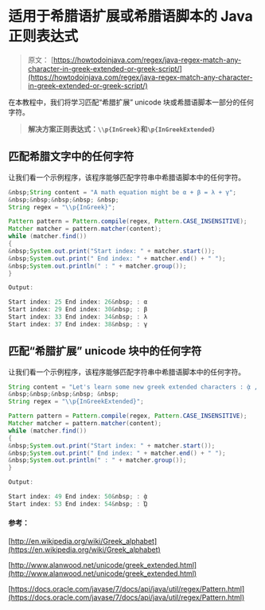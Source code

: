 # 适用于希腊语扩展或希腊语脚本的 Java 正则表达式

> 原文： [https://howtodoinjava.com/regex/java-regex-match-any-character-in-greek-extended-or-greek-script/](https://howtodoinjava.com/regex/java-regex-match-any-character-in-greek-extended-or-greek-script/)

在本教程中，我们将学习匹配“希腊扩展” unicode 块或希腊语脚本一部分的任何字符。

> **解决方案正则表达式：`\\p{InGreek}`和`\p{InGreekExtended}`**

## 匹配希腊文字中的任何字符

让我们看一个示例程序，该程序能够匹配字符串中希腊语脚本中的任何字符。

```java
&nbsp;String content = "A math equation might be α + β = λ + γ";
&nbsp;&nbsp;&nbsp;&nbsp; &nbsp;
String regex = "\\p{InGreek}";

Pattern pattern = Pattern.compile(regex, Pattern.CASE_INSENSITIVE);
Matcher matcher = pattern.matcher(content);
while (matcher.find())
{
&nbsp;System.out.print("Start index: " + matcher.start());
&nbsp;System.out.print(" End index: " + matcher.end() + " ");
&nbsp;System.out.println(" : " + matcher.group());
}

Output:

Start index: 25 End index: 26&nbsp; : α
Start index: 29 End index: 30&nbsp; : β
Start index: 33 End index: 34&nbsp; : λ
Start index: 37 End index: 38&nbsp; : γ

```

## 匹配“希腊扩展” unicode 块中的任何字符

让我们看一个示例程序，该程序能够匹配字符串中希腊语脚本中的任何字符。

```java
String content = "Let's learn some new greek extended characters : ᾲ , ᾨ etc.";
&nbsp;&nbsp;&nbsp;&nbsp; &nbsp;
String regex = "\\p{InGreekExtended}";

Pattern pattern = Pattern.compile(regex, Pattern.CASE_INSENSITIVE);
Matcher matcher = pattern.matcher(content);
while (matcher.find())
{
&nbsp;System.out.print("Start index: " + matcher.start());
&nbsp;System.out.print(" End index: " + matcher.end() + " ");
&nbsp;System.out.println(" : " + matcher.group());
}

Output:

Start index: 49 End index: 50&nbsp; : ᾲ
Start index: 53 End index: 54&nbsp; : ᾨ

```

#### 参考：

[http://en.wikipedia.org/wiki/Greek_alphabet](https://en.wikipedia.org/wiki/Greek_alphabet)

[http://www.alanwood.net/unicode/greek_extended.html](http://www.alanwood.net/unicode/greek_extended.html)

[https://docs.oracle.com/javase/7/docs/api/java/util/regex/Pattern.html](https://docs.oracle.com/javase/7/docs/api/java/util/regex/Pattern.html)